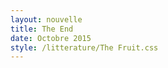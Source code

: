 ```yaml
---
layout: nouvelle
title: The End
date: Octobre 2015
style: /litterature/The Fruit.css
---
```


<!-- TITLE

##A Moving Picture

<!-- -->

<!-- DIRECTED BY

##Directed By

###William Bussière

<!-- -->


<!-- MUSIC BY

##Music By

###François Bussière

<!-- -->


<!-- DESCRIPTIVE >
<p><span class="exth">Experimental Theatre</span> is a C++ simulation framework. This animation showcases its ability to render combinations of analytical surfaces through path tracing.</p>


<br>
<div class="descr-center">
    <span class="exth">Experimental Theatre</span> is single use<br>
    <span>The Fruit</span> will be its unique production
</div>

<!-- -->


<!-- PROLOGUE 
<p>Lorsque Geoffroy figea, interloqué par le tribalisme qui émanait des peintures, il aperçu sa douce moitié rousse et pulpeuse qui l'invitait à la suivre. Elle venait d'installer son oeuvre et s'impatientait à l'idée de voir enfin la réaction de son fiancé. Malgré la fébrilité de sa douce moitié, Geoffroy prendra tout de même le temps d'admirer chacune des oeuvres qui se trouveront sur son passage...</p>
<!-- -->

<!-- EPILOGUE
<p>...le symbole exprimé par ce cadeau était bien clair, mais ne fit qu'assombrir l'humeur de Geoffroy. Bien qu'elle se montrait absolument maternelle en lui offrant une telle affection, elle accusait du même coup une ignorance totale de son enfance. Les anciennes pulsions reprirent racines dans les veines de Geoffroy. Il n'avait plus qu'une idée : fendre le ventre de sa bien aimée pour répandre ce jus vital qui nourrissait maintenant deux vies.</p>
<!-- -->


<!-- THE END -->

<!--div class="synopsis">
(See video description for synopsis)
</div-->

<!-- -->

<!-- ARTWORKS

##Artworks

<div class="page-column">

<u>Sextant album cover [Herbie Hancock]</u>

<br>

<span>by Robert Springett</span>

<br><br><br><br><br>

<u>Crossings album cover [Herbie Hancock]</u>

<br>

by Robert Springett

</div>

<div class="page-column">

<u>Bitches Brew album cover [Miles Davis]</u>

<br>

by Mati Klarwein

<br><br><br><br>

<u>Gente canine : </u>

<br>

<u>baume précieux en cas d'atrophie oculaire</u>

<br>

by Constance Morel
</div>

<!-- -->


<!-- MADE WITH

##Made with

<div class="page-text">
<em>Experimental Theatre</em><br>

The path tracing throwable prototype suite

<br><br><br>

Project hosted on Github<br>

<em><u>github.com/wibus/ExperimentalTheatre</u></em>

<br><br><br>

Short introduction to Experimental Theatre at<br>

<em><u>wibus.github.io/ExTh/</u></em>
</div>

<!-- -->

